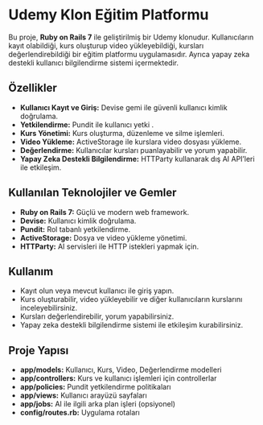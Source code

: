 # Udemy Klon Eğitim Platformu

Bu proje, **Ruby on Rails 7** ile geliştirilmiş bir Udemy klonudur. Kullanıcıların kayıt olabildiği, kurs oluşturup video yükleyebildiği, kursları değerlendirebildiği bir eğitim platformu uygulamasıdır. Ayrıca yapay zeka destekli kullanıcı bilgilendirme sistemi içermektedir.



## Özellikler

- **Kullanıcı Kayıt ve Giriş:** Devise gemi ile güvenli kullanıcı kimlik doğrulama.
- **Yetkilendirme:** Pundit ile kullanıcı yetki .
- **Kurs Yönetimi:** Kurs oluşturma, düzenleme ve silme işlemleri.
- **Video Yükleme:** ActiveStorage ile kurslara video dosyası yükleme.
- **Değerlendirme:** Kullanıcılar kursları puanlayabilir ve yorum yapabilir.
- **Yapay Zeka Destekli Bilgilendirme:** HTTParty kullanarak dış AI API’leri ile etkileşim.



## Kullanılan Teknolojiler ve Gemler

- **Ruby on Rails 7:** Güçlü ve modern web framework.
- **Devise:** Kullanıcı kimlik doğrulama.
- **Pundit:** Rol tabanlı yetkilendirme.
- **ActiveStorage:** Dosya ve video yükleme yönetimi.
- **HTTParty:** AI servisleri ile HTTP istekleri yapmak için.

  
## Kullanım

- Kayıt olun veya mevcut kullanıcı ile giriş yapın.
- Kurs oluşturabilir, video yükleyebilir ve diğer kullanıcıların kurslarını inceleyebilirsiniz.
- Kursları değerlendirebilir, yorum yapabilirsiniz.
- Yapay zeka destekli bilgilendirme sistemi ile etkileşim kurabilirsiniz.



## Proje Yapısı

- **app/models:** Kullanıcı, Kurs, Video, Değerlendirme modelleri
- **app/controllers:** Kurs ve kullanıcı işlemleri için controllerlar
- **app/policies:** Pundit yetkilendirme politikaları
- **app/views:** Kullanıcı arayüzü sayfaları
- **app/jobs:** AI ile ilgili arka plan işleri (opsiyonel)
- **config/routes.rb:** Uygulama rotaları





